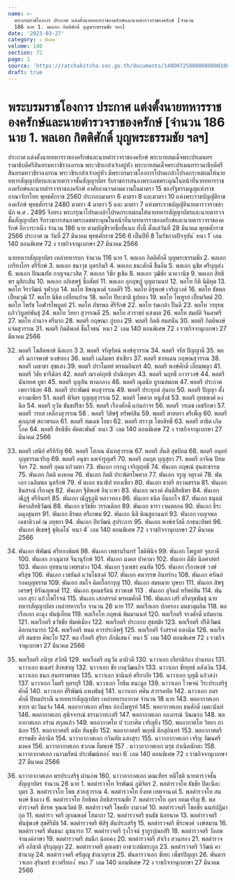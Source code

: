```yaml
---
name: >-
  พระบรมราชโองการ ประกาศ แต่งตั้งนายทหารราชองครักษ์และนายตำรวจราชองครักษ์ [จำนวน
  186 นาย 1. พลเอก กิตติศักดิ์ บุญพระธรรมชัย ฯลฯ]
date: '2023-03-27'
category: ง พิเศษ
volume: 140
section: 72
page: 1
source: 'https://ratchakitcha.soc.go.th/documents/140D072S0000000000100.pdf'
draft: true
---
```


# พระบรมราชโองการ ประกาศ แต่งตั้งนายทหารราชองครักษ์และนายตำรวจราชองครักษ์ [จำนวน 186 นาย 1. พลเอก กิตติศักดิ์ บุญพระธรรมชัย ฯลฯ]

ประกาศ แต่งตั้งนายทหารราชองครักษ์และนายตำรวจราชองครักษ์ พระบาทสมเด็จพระปรเมนทรรามาธิบดีศรีสินทรมหาวชิราลงกรณ พระวชิรเกล้าเจ้าอยู่หัว พระบาทสมเด็จพระปรเมนทรรามาธิบดีศรีสินทรมหาวชิราลงกรณ พระวชิรเกล้าเจ้าอยู่หัว มีพระบรมราชโองการโปรดเกล้าโปรดกระหม่อมให้นายทหารสัญญาบัตรและนายตารวจชั้นสัญญาบัตร รับราชการสนองพระเดชพระคุณในหน้าที่นายทหารราชองครักษ์และนายตำรวจราชองครักษ์ อาศัยอานาจตามความในมาตรา 15 ของรัฐธรรมนูญแห่งราชอาณาจักรไทย พุทธศักราช 2560 ประกอบมาตรา 6 มาตรา 8 และมาตรา 10 แห่งพระราชบัญญัติราชองครักษ์ พุทธศักราช 2480 มาตรา 4 มาตรา 5 และ มาตรา 7 แห่งพระราชบัญญัตินายตารวจราชสานัก พ.ศ . 2495 จึงทรง พระกรุณาโปรดเกล้าโปรดกระหม่อมให้นายทหารสัญญาบัตรและนายตารวจชั้นสัญญาบัตร รับราชการสนองพระเดชพระคุณในหน้าที่นายทหารราชองครักษ์และนายตารวจราชองครักษ์ อีกวาระหนึ่ง จำนวน 186 นาย ตามบัญชีรายชื่อที่แนบ ทั้งนี้ ตั้งแต่วันที่ 28 มีนาคม พุทธศักราช 2566 ประกาศ ณ วันที่ 27 มีนาคม พุทธศักราช 256 6 เป็นปีที่ 8 ในรัชกาลปัจจุบัน ้ หนา 1 ่ เลม 140 ตอนพิเศษ 72 ง ราชกิจจานุเบกษา 27 มีนาคม 2566

นายทหารสัญญาบัตร เหล่าทหารบก จำนวน 116 นาย 1. พลเอก กิตติศักดิ์ บุญพระธรรมชัย 2. พลเอก เกรียงไกร ศรีรักษ์ 3. พลเอก ชนาวุธ บุตรกินรี 4. พลเอก ธนะศักดิ์ ชื่นอิ่ม 5. พลเอก นุชิต ศรีบุญส่ง 6. พลเอก ปัณณทัต กาญจนะวสิต 7. พลเอก วิชัย ชูเชิด 8. พลเอก วุฒิชัย นาควานิช 9. พลเอก สิทธิพร มุสิกะสิน 10. พลเอก อภิเชษฐ์ ซื่อสัตย์ 11. พลเอก อุกฤษฎ์ บุญตานนท์ 12. พลโท กิติ นิมิหุต 13. พลโท จิราวัฒน์ จุฬากุล 14. พลโท ชิษณุพงศ์ รอดศิริ 15. พลโท ดิฐพงษ์ เจริญวงศ์ 16. พลโท ธัชพล เปี่ยมวุฒิ 17. พลโท นิธิศ เปลี่ยนปาน 18. พลโท ปิยะชาติ ธูปทอง 19. พลโท ไพฑูรย์ เปี่ยมจิตต์ 20. พลโท ไพรัช โอฬารไพบูลย์ 21. พลโท ภัชรพล ศิริรักษ์ 22. พลโท ร่มเกล้า ปั้นดี 23. พลโท วรยุทธ แก้ววิบูลย์พันธุ์ 24. พลโท วิทยา สุวรรณดี 25. พลโท สวราชย์ แสงผล 26. พลโท สมบัติ จินดาศรี 27. พลโท อำนาจ ศรีมาก 28. พลตรี กฤษณะ ภู่ทอง 29. พลตรี กิตติ สมสนั่น 30. พลตรี กิตติพงษ์ แจ่มสุวรรณ 31. พลตรี กิตติพงศ์ ชื่นใจชน ้ หนา 2 ่ เลม 140 ตอนพิเศษ 72 ง ราชกิจจานุเบกษา 27 มีนาคม 2566

32. พลตรี โฆสิตพงษ์ นิลเอก 3 3. พลตรี จรัญรัตน์ พงษ์สุวรรณ 34. พลตรี จรัส ปัญญาดี 35. พลตรี ฉกาจพงษ์ หงษ์ทอง 36. พลตรี เฉลิมพร ขำเขียว 37. พลตรี ชายแดน กฤษณสุวรรณ 38. พลตรี เดชาธร สุขแสง 39. พลตรี ปราโมทย์ พรหมอินทร์ 40. พลตรี พงษ์ศักดิ์ เอี่ยมพญา 41. พลตรี วิชัย ธารีฉัตร 42. พลตรี ณรงค์ฤทธิ ปาณิกบุตร 43. พลตรี นฤทธิ์ ถาวรวงษ์ 44. พลตรี นันทยศ บูชา 45. พลตรี บุญสิน พาดกลาง 46. พลตรี ณุดนัย บูรณสมภพ 47. พลตรี ประกาศ เพยาว์น้อย 48. พลตรี ประพัฒน์ พบสุวรรณ 49. พลตรี ประยุกต์ อุ่นอบ 50. พลตรี ปัญญา ตั้งความเพียร 51. พลตรี พิจิตร บุญญสุวรรณ 52. พลตรี ไพศาล หนูสังข์ 53. พลตรี ยุทธพงศ์ คงนิล 54. พลตรี ยุวัต ขันธปรีชา 55. พลตรี เรืองศักดิ์ แก่นกำจร 56. พลตรี วรเดช เดชรักษา 57. พลตรี วรยส เหลืองสุวรรณ 58 . พลตรี วิสิษฐ์ ทรัพย์สิน 59. พลตรี ศาสตรา ศรีเพ็ญ 60. พลตรี ศุภฤกษ์ สถาพรผล 61. พลตรี สมเดช โยธา 62. พลตรี สราวุธ ไชยสิทธิ์ 63. พลตรี สาธิต เกิดโภค 64. พลตรี สิทธิชัย คัตตะพันธ์ ้ หนา 3 ่ เลม 140 ตอนพิเศษ 72 ง ราชกิจจานุเบกษา 27 มีนาคม 2566

65. พลตรี เสนีย์ ศรีหิรัญ 66. พลตรี โสภณ นันทสุวรรณ 67. พลตรี สันติ สุขป้อม 68. พลตรี อดุลย์ บุญธรรมเจริญ 69. พลตรี อนุชา นพจำรูญศรี 70. พลตรี อมฤต บุญสุยา 71. พลตรี อาจิณ ปัทมจิตร 72. พลตรี อุดม แก้วมหา 73. พันเอก กรกฎ เจริญฤทธิ์ 74. พันเอก กฤษณ์ สุนสะธรรม 75. พันเอก กิตติ คงหอม 76. พันเอก กิตติ ประพิตรไพศาล 77. พันเอก จรูญ จตุรงค์ 78. พันเอก เฉลิมพล นุตรักษ์ 79. พั นเอก ชนาธิป ทองเชี่ยว 80. พันเอก ชาตรี สงวนธรรม 81. พันเอก ชินสรณ์ เรืองศุข 82. พันเอก ฐิติพงษ์ อินวะษา 83. พันเอก ณรงค์ ตันติสิทธิพร 84. พันเอก ณัฎฐ์ ศรีอินทร์ 85. พันเอก ณัฏฐภูมิ หลาวทอง 86. พันเอก ธนิต อิ่มอกใจ 87. พันเอก ธนุตม์ พิศาลสิทธิวัฒน์ 88. พันเอก ธวัชชัย วรรณดิลก 89. พันเอก ธารา เจนตลอด 90. พันเอก ธีระ ผดุงสุนทร 91. พันเอก ธีรพล ศรีเกษม 92. พันเอก นิติ ติณสูลานนท์ 93. พันเอก เบญจพล เดชาติวงศ์ ณ อยุธยา 94. พันเอก ปิยวัฒน์ สุประการ 95. พันเอก พงษ์สวัสดิ์ ภาชนะทิพย์ 96. พันเอก พิเชษฐ์ ชุติเดโช ้ หนา 4 ่ เลม 140 ตอนพิเศษ 72 ง ราชกิจจานุเบกษา 27 มีนาคม 2566

97. พันเอก พิพัฒน์ ศรีทองพิมพ์ 98. พันเอก เพชรนรินทร์ โชติพินิจ 99. พันเอก ไพบูลย์ จุลภาคี 100. พันเอก ภาณุมาส จีนานุรักษ์ 101. พันเอก มงคล ปาคามา 102. พันเอก มีชัย นิลศาสตร์ 103. พันเอก ยุทธนาม เพชรม่วง 104. พันเอก รุ่งเพชร คนทัด 105. พันเอก เรืองพงษ์ วงษ์ศรีสุข 106. พันเอก เวชยันต์ แว่นไธสงค์ 107. พันเอก ศตวรรษ อินทร์กง 108. พันเอก ศรัณย์ รอดบุญธรรม 109. พันเอก สมใจ คิดเกื้อการุญ 110. พันเอก สมหมาย บุษบา 111. พันเอก สิษฐเศรษฐ์ หิรัณญพงศ์ 112. พันเอก สุคนธรัตน์ ชาวพงษ์ 113 . พันเอก สุจินต์ ทรัพย์สิน 114. พันเอก สุระ แก้วไพโรจน์ 115. พันเอก เสกสรรค์ พรหมศักดิ์ 116. พันเอก เสรี ตรีครุธพันธุ์ นายทหารสัญญาบัตร เหล่าทหารเรือ จานวน 26 นาย 117. พลเรือเอก ปกครอง มนธาตุผลิน 118. พลเรือเอก อะดุง พันธุ์เอี่ยม 119. พลเรือโท กฤษณ์ พิมมานนท์ 120. พลเรือตรี จรงศักดิ์ แย้มบาน 121. พลเรือตรี ธวัชชัย พิมพ์เมือง 122. พลเรือตรี ประกอบ สุขสมัย 123. พลเรือตรี ปรีดิวัฒน์ ดิลกนรนารถ 124. พลเรือตรี พนม ควรประดิษฐ์ 125. พลเรือตรี รังสรรค์ แตงฉิม 126. พลเรือตรี สมชาย ศิพะโย 127. พล เรือตรี สุริยา ภักดีเสนา ้ หนา 5 ่ เลม 140 ตอนพิเศษ 72 ง ราชกิจจานุเบกษา 27 มีนาคม 2566

128. พลเรือตรี อนิรุธ สวัสดี 129. พลเรือตรี อนุวัต ดาผิวดี 130. นาวาเอก เกียรติก้อง ปานทอง 131. นาวาเอก ชเนศร์ สิงหชาญ 132. นาวาเอก ชัย เกตุวัฒนกิจ 133. นาวาเอก ชัยยุทธ์ คลังเงิน 134. นาวาเอก ชนก สนทราพรพล 135. นาวาเอก ชานินท์ ศรียาภัย 136. นาวาเอก บุญมี แก้วสง่า 137. นาวาเอก ไมตรี บุตรบุรี 138. นาวาเอก โยธิน ธนะมูล 139. นาวาเอก ไวพจน์ วีระประเสริฐศักดิ์ 140. นาวาเอก ศิริพัฒน์ แพงพันธุ์ 141. นาวาเอก ศศิน สวรรคทัต 142. นาวาเอก อมรศักดิ์ ปัทมปราณี นายทหารสัญญาบัตร เหล่าทหารอากาศ จำนวน 18 นาย 143. พลอากาศเอก ชากร ตะวันแจ้ง 144. พลอากาศเอก ตรีพล อ่องไพฑูรย์ 145. พลอากาศเอก ธนศักดิ์ เมตะนันท์ 146. พลอากาศเอก สุพิจจารณ์ ธรรมวาทะเสรี 147. พลอากาศเอก อลงกรณ์ วัณณรถ 148. พลอากาศเอก อร่าม สกุลแก้ว 149. พลอากาศโท ป ระกาศิต เจริญยิ่ง 150. พลอากาศโท วิทยา ถาน้อย 151. พลอากาศตรี ดนัย สินธุชัย 152. พลอากาศตรี พฤทธิ์ ตึกสุอินทร์ 153. พลอากาศตรี สรรพชัย ศิลานิล 154. นาวาอากาศเอก กวินทัต แสงสุระ 155. นาวาอากาศเอก เจริญ วัฒนศรีมงคล 156. นาวาอากาศเอก ชวภณ ยิ้มพงษ์ 157 . นาวาอากาศเอก นรุธ กำเนิดนักตะ 158. นาวาอากาศเอก เนาวมรัตน์ ประพัฒน์ทอง ้ หนา 6 ่ เลม 140 ตอนพิเศษ 72 ง ราชกิจจานุเบกษา 27 มีนาคม 2566

159. นาวาอากาศเอก พรประเสริฐ ผ่านภพ 160. นาวาอากาศเอก มณเฑียร หมีโชติ นายตารวจชั้นสัญญาบัตร จำนวน 26 นาย 1. พลตำรวจโท จิรพัฒน์ ภูมิจิตร 2. พลตำรวจโท ธัชชัย ปิตะนีละบุตร 3. พลตำรวจโท โพธ สวยสุวรรณ 4. พลตำรวจโท ยิ่งยศ เทพจานงค์ 5. พลตำรวจโท สมพงษ์ ชิงดวง 6. พลตำรวจโท อิทธิพล อิทธิสารรณชัย 7. พลตำรวจโท อุดร ยอมเจริญ 8. พลตำรวจตรี ชัยรพ จุณณวัตต์ 9. พลตำรวจตรี โชคชัย งามวงศ์ 10. พลตำรวจตรี โชคชัย นนท์ปฏิมากุล 11. พลตำรว จตรี ญาณพงศ์ โสมาภา 12. พลตำรวจตรี ธนธัช น้อยนาค 13. พลตำรวจตรี พันธุ์พงษ์ สุขศิริมัช 14. พลตำรวจตรี พิสิฐ ตันประเสริฐ 15. พลตำรวจตรี พีระพงศ์ วงษ์สมาน 16. พลตำรวจตรี พันธนะ นุชนารถ 17. พลตำรวจตรี รุ่งโรจน์ ฐากูรปุณยสิริ 18. พลตำรวจตรี วัลลพ จำนงค์อาษา 19. พลตำรวจตรี สมนึก น้อยคง 20. พลตำรวจตรี สำเริง สวนทอง 21. พลตำรวจตรี อภิชาติ สุริบุญญา 22. พลตำรวจตรี ดุลเดชา อาชวะสมิตระกูล 23. พลตำรวจตรี วิวัฒน์ คาชำนาญ 24. พลตำรวจตรี ศรัญญู ชำนาญราช 25. พันตารวจเอก ชัยยะ เพ็ชรปัญญา 26. พันตาร วจเอก สุรินทร์ ชาวศรีทอง ้ หนา 7 ่ เลม 140 ตอนพิเศษ 72 ง ราชกิจจานุเบกษา 27 มีนาคม 2566
